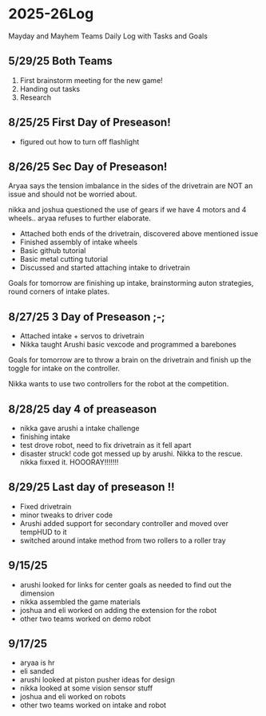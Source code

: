 # 2025-26Log
Mayday and Mayhem Teams Daily Log with Tasks and Goals

## 5/29/25 Both Teams
1. First brainstorm meeting for the new game!
2. Handing out tasks
3. Research

## 8/25/25 First Day of Preseason!

- figured out how to turn off flashlight

## 8/26/25 Sec Day of Preseason!

Aryaa says the tension imbalance in the sides of the drivetrain are NOT an issue and should not be worried about. 

nikka and joshua questioned the use of gears if we have 4 motors and 4 wheels.. aryaa refuses to further elaborate.

- Attached both ends of the drivetrain, discovered above mentioned issue
- Finished assembly of intake wheels
- Basic github tutorial
- Basic metal cutting tutorial
- Discussed and started attaching intake to drivetrain

Goals for tomorrow are finishing up intake, brainstorming auton strategies, round corners of intake plates.

## 8/27/25 3 Day of Preseason ;-;
- Attached intake + servos to drivetrain
- Nikka taught Arushi basic vexcode and programmed a barebones

Goals for tomorrow are to throw a brain on the drivetrain and finish up the toggle for intake on the controller. 

Nikka wants to use two controllers for the robot at the competition.

## 8/28/25 day 4 of preaseason
- nikka gave arushi a intake challenge
- finishing intake
- test drove robot, need to fix drivetrain as it fell apart
- disaster struck! code got messed up by arushi. Nikka to the rescue.  nikka fixxed it. HOOORAY!!!!!!!

## 8/29/25 Last day of preseason !!
- Fixed drivetrain
- minor tweaks to driver code
- Arushi added support for secondary controller and moved over tempHUD to it
- switched around intake method from two rollers to a roller tray

## 9/15/25
- arushi looked for links for center goals as needed to find out the dimension
- nikka assembled the game materials
- joshua and eli worked on adding the extension for the robot
- other two teams worked on demo robot

## 9/17/25
- aryaa is hr
- eli sanded 
- arushi looked at piston pusher ideas for design
- nikka looked at some vision sensor stuff
- joshua and eli worked on robots
- other two teams worked on intake and robot

